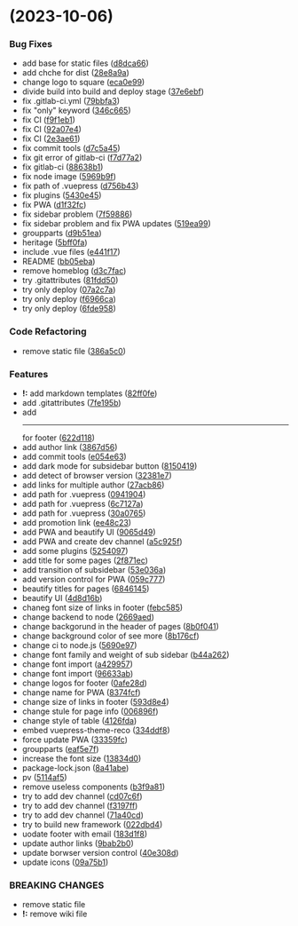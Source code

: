 #  (2023-10-06)


### Bug Fixes

* add base for static files ([d8dca66](https://gitlab.igem.org/2023/fudan/commit/d8dca666fe68ae799e9e41d4cf7c10eafb63c279))
* add chche for dist ([28e8a9a](https://gitlab.igem.org/2023/fudan/commit/28e8a9abb135d5f19a7515d85703b354fd6eb103))
* change logo to square ([eca0e99](https://gitlab.igem.org/2023/fudan/commit/eca0e99370ee4258700b567f41e6f70a1d986405))
* divide build into build and deploy stage ([37e6ebf](https://gitlab.igem.org/2023/fudan/commit/37e6ebf01fe50e603f7536333e60f0b9ecc17057))
* fix .gitlab-ci.yml ([79bbfa3](https://gitlab.igem.org/2023/fudan/commit/79bbfa367b98b33463fc571a8cb0e9cdbbc1eefd))
* fix "only" keyword ([346c665](https://gitlab.igem.org/2023/fudan/commit/346c665ceb18da28f24fe4785af4411d845631a6))
* fix CI ([f9f1eb1](https://gitlab.igem.org/2023/fudan/commit/f9f1eb1f800360615c065aa408686a2551f95b56))
* fix CI ([92a07e4](https://gitlab.igem.org/2023/fudan/commit/92a07e47ff29c8f5959d222329503a0143e04514))
* fix CI ([2e3ae61](https://gitlab.igem.org/2023/fudan/commit/2e3ae61fad444246dd40471668b82ed0ff6bdabb))
* fix commit tools ([d7c5a45](https://gitlab.igem.org/2023/fudan/commit/d7c5a451b3d79e8fe3af3cb447554e382c010ee7))
* fix git error of gitlab-ci ([f7d77a2](https://gitlab.igem.org/2023/fudan/commit/f7d77a21656b6abccbb9134fd218fc0de1415c2f))
* fix gitlab-ci ([88638b1](https://gitlab.igem.org/2023/fudan/commit/88638b13231e2c6ad1d3a98ee66d8a9738d24a93))
* fix node image ([5969b9f](https://gitlab.igem.org/2023/fudan/commit/5969b9ff1dcc489cfc8b5c4bbc79f57050cafb28))
* fix path of .vuepress ([d756b43](https://gitlab.igem.org/2023/fudan/commit/d756b43e501ca0416df9d777f0fc99dcb8121ff0))
* fix plugins ([5430e45](https://gitlab.igem.org/2023/fudan/commit/5430e45d639e94709552eccf578f66d4ead42c4a))
* fix PWA ([d1f32fc](https://gitlab.igem.org/2023/fudan/commit/d1f32fcacd5f9874760c2aee26ab1c92fe270c4d))
* fix sidebar problem ([7f59886](https://gitlab.igem.org/2023/fudan/commit/7f59886fef48f4680b4f9eaeebb4f2a521fecd4e))
* fix sidebar problem and fix PWA updates ([519ea99](https://gitlab.igem.org/2023/fudan/commit/519ea9998fa3d304280bb28b045785260539547d))
* groupparts ([d9b51ea](https://gitlab.igem.org/2023/fudan/commit/d9b51eaa4122c730625bea77553d2ab25aae92b9))
* heritage ([5bff0fa](https://gitlab.igem.org/2023/fudan/commit/5bff0fa4505bc426702898d1799089378f526b29))
* include .vue files ([e441f17](https://gitlab.igem.org/2023/fudan/commit/e441f17f4d8fda9457cb14c628668eb10dbbc48e))
* README ([bb05eba](https://gitlab.igem.org/2023/fudan/commit/bb05eba6e8fb43828761a2d096734dbcbd6e62f4))
* remove homeblog ([d3c7fac](https://gitlab.igem.org/2023/fudan/commit/d3c7fac56f3b4b544bad3c8632bbb7ad14cb6e19))
* try .gitattributes ([81fdd50](https://gitlab.igem.org/2023/fudan/commit/81fdd50990df7bd190b5b5c3872b05c1df962643))
* try only deploy ([07a2c7a](https://gitlab.igem.org/2023/fudan/commit/07a2c7ae8b5e7a86bca944540f79d9a3d13463dd))
* try only deploy ([f6966ca](https://gitlab.igem.org/2023/fudan/commit/f6966ca88fbc4d7f4fda2f8bf9cc672b6df4c858))
* try only deploy ([6fde958](https://gitlab.igem.org/2023/fudan/commit/6fde9583c4f9043e69d2b41147836ebd3b73752a))


### Code Refactoring

* remove static file ([386a5c0](https://gitlab.igem.org/2023/fudan/commit/386a5c02c067c808c1ccdcfd52ec9837d359f292))


### Features

* **!:** add markdown templates ([82ff0fe](https://gitlab.igem.org/2023/fudan/commit/82ff0fec433a84580bdf7454d6d79c172427a937))
* add .gitattributes ([7fe195b](https://gitlab.igem.org/2023/fudan/commit/7fe195b53a3951f871316cd008dd2ba7dc6a63b9))
* add <hr> for footer ([622d118](https://gitlab.igem.org/2023/fudan/commit/622d118c544592c75adef44115fd0b88bf74da0a))
* add author link ([3867d56](https://gitlab.igem.org/2023/fudan/commit/3867d562a517e904a2eb41049f5235bf41e8c961))
* add commit tools ([e054e63](https://gitlab.igem.org/2023/fudan/commit/e054e6340bdb8e2d928afbd9b2f83d11b1bded57))
* add dark mode for subsidebar button ([8150419](https://gitlab.igem.org/2023/fudan/commit/81504193d56e20e7a3898ae033c71db6d9a66a68))
* add detect of browser version ([32381e7](https://gitlab.igem.org/2023/fudan/commit/32381e76ec2834e9e48e97920b9019bf133a8f99))
* add links for multiple author ([27acb86](https://gitlab.igem.org/2023/fudan/commit/27acb864b8c9d3ea418f15becc533ccd4a929a58))
* add path for .vuepress ([0941904](https://gitlab.igem.org/2023/fudan/commit/09419049adf247622327800668c26907e96710f1))
* add path for .vuepress ([6c7127a](https://gitlab.igem.org/2023/fudan/commit/6c7127a2cb69255ce8ddd6c350e0e01a6fa299e8))
* add path for .vuepress ([30a0765](https://gitlab.igem.org/2023/fudan/commit/30a076524fa249b448bea8721fa15f18ab43b818))
* add promotion link ([ee48c23](https://gitlab.igem.org/2023/fudan/commit/ee48c23209e193dd3214840bab19945a9d89e946))
* add PWA and beautify UI ([9065d49](https://gitlab.igem.org/2023/fudan/commit/9065d49a66e3672614d659acee2c4b68c555e6a4))
* add PWA and create dev channel ([a5c925f](https://gitlab.igem.org/2023/fudan/commit/a5c925f3a665a6a2435173a724ae57107e73e662))
* add some plugins ([5254097](https://gitlab.igem.org/2023/fudan/commit/52540976bbf7446c703e4ff1e614d0291a882fd1))
* add title for some pages ([2f871ec](https://gitlab.igem.org/2023/fudan/commit/2f871ec6ab8d1b57b164a98e38108ac66e1c7a75))
* add transition of subsidebar ([53e036a](https://gitlab.igem.org/2023/fudan/commit/53e036a551d76ca30a970104637e9a1ffaa54be3))
* add version control for PWA ([059c777](https://gitlab.igem.org/2023/fudan/commit/059c777eea863953f4359d860538193bc4f2ddac))
* beautify titles for pages ([6846145](https://gitlab.igem.org/2023/fudan/commit/684614513f9c6c3b53159304e7edb9bafb79cb97))
* beautify UI ([4d8d16b](https://gitlab.igem.org/2023/fudan/commit/4d8d16bbda94fb5f5b439323f4adf2c13a875a13))
* chaneg font size of links in footer ([febc585](https://gitlab.igem.org/2023/fudan/commit/febc585da8486e9a54fa8e76d6996d87ed1b4232))
* change backend to node ([2669aed](https://gitlab.igem.org/2023/fudan/commit/2669aedbd53246b33e9ac4447f1843a8eb4962a2))
* change backgorund in the header of pages ([8b0f041](https://gitlab.igem.org/2023/fudan/commit/8b0f041654f99d3635ba6e332f3a73d52cbdad33))
* change background color of see more ([8b176cf](https://gitlab.igem.org/2023/fudan/commit/8b176cfbda53aa96746a785c5b237cf3741d0a00))
* change ci to node.js ([5690e97](https://gitlab.igem.org/2023/fudan/commit/5690e97f6348807e35691a7add71ffd1a5cfa784))
* change font family and weight of sub sidebar ([b44a262](https://gitlab.igem.org/2023/fudan/commit/b44a262b2a85425d4e333159c61117ca8f545e8b))
* change font import ([a429957](https://gitlab.igem.org/2023/fudan/commit/a42995732379a50fb816ea86993bceff253f7a71))
* change font import ([96633ab](https://gitlab.igem.org/2023/fudan/commit/96633abd1377f5340bee5365f5fca5fa2016863e))
* change logos for footer ([0afe28d](https://gitlab.igem.org/2023/fudan/commit/0afe28df7a655b50e3d2f5f6d096c8501183d998))
* change name for PWA ([8374fcf](https://gitlab.igem.org/2023/fudan/commit/8374fcff86185400b7b6becf099669f40945284b))
* change size of links in footer ([593d8e4](https://gitlab.igem.org/2023/fudan/commit/593d8e482e5c5a56574e78528c62634b349e422d))
* change stule for page info ([006896f](https://gitlab.igem.org/2023/fudan/commit/006896f23d8bef15da82b1e522e17ceb22a05e46))
* change style of table ([4126fda](https://gitlab.igem.org/2023/fudan/commit/4126fdaa1f428f65180dfe74a376b9698b6eff6f))
* embed vuepress-theme-reco ([334ddf8](https://gitlab.igem.org/2023/fudan/commit/334ddf83b095384b3e46dd067e19822f1350e87c))
* force update PWA ([33359fc](https://gitlab.igem.org/2023/fudan/commit/33359fc004cd932914c506f0828ce4452749617d))
* groupparts ([eaf5e7f](https://gitlab.igem.org/2023/fudan/commit/eaf5e7fb494606d6908a5f503c9a31842cbf7441))
* increase the font size ([13834d0](https://gitlab.igem.org/2023/fudan/commit/13834d07ec69484a07b0aea4680d5cd3775d908c))
* package-lock.json ([8a41abe](https://gitlab.igem.org/2023/fudan/commit/8a41abe4617cc01f804aa221fb3c8718d1995e84))
* pv ([5114af5](https://gitlab.igem.org/2023/fudan/commit/5114af5fca47fd94bb3dbb1fa6ccb3dc44054aeb))
* remove useless components ([b3f9a81](https://gitlab.igem.org/2023/fudan/commit/b3f9a819d996e7ce2746eabeee4477df021cb257))
* try to add dev channel ([cd07c6f](https://gitlab.igem.org/2023/fudan/commit/cd07c6fb6e0757bf77a9ae76529cb7f59c5f5d4f))
* try to add dev channel ([f3197ff](https://gitlab.igem.org/2023/fudan/commit/f3197ff9ee4bfa09d9567bc25d08d64997e9a5a7))
* try to add dev channel ([71a40cd](https://gitlab.igem.org/2023/fudan/commit/71a40cd0be9b97bb5f6f781305a0c3a2bc0316a6))
* try to build new framework ([022dbd4](https://gitlab.igem.org/2023/fudan/commit/022dbd4763a76db196c5c31cb00e0a48670c6f7c))
* uodate footer with email ([183d1f8](https://gitlab.igem.org/2023/fudan/commit/183d1f830ddb3a282d235353d8cf77279dd79cce))
* update author links ([9bab2b0](https://gitlab.igem.org/2023/fudan/commit/9bab2b064a4982a9c1e1f60c5cb3484d845af9d4))
* update borwser version control ([40e308d](https://gitlab.igem.org/2023/fudan/commit/40e308d821d78fc34bd7479a8fbd9608fb195bf5))
* update icons ([09a75b1](https://gitlab.igem.org/2023/fudan/commit/09a75b101daf3f22da6e414e5d4dfe38912775be))


### BREAKING CHANGES

* remove static file
* **!:** remove wiki file



